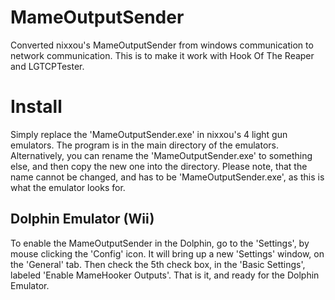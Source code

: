 # MameOutputSender
Converted nixxou's MameOutputSender from windows communication to network communication. This is to make it work with Hook Of The Reaper and LGTCPTester.

# Install
Simply replace the 'MameOutputSender.exe' in nixxou's 4 light gun emulators. The program is in the main directory of the emulators. Alternatively, you can rename the 'MameOutputSender.exe' to something else, and then copy the new one into the directory. Please note, that the name cannot be changed, and has to be 'MameOutputSender.exe', as this is what the emulator looks for.

## Dolphin Emulator (Wii)
To enable the MameOutputSender in the Dolphin, go to the 'Settings', by mouse clicking the 'Config' icon. It will bring up a new 'Settings' window, on the 'General' tab. Then check the 5th check box, in the 'Basic Settings', labeled 'Enable MameHooker Outputs'. That is it, and ready for the Dolphin Emulator.
